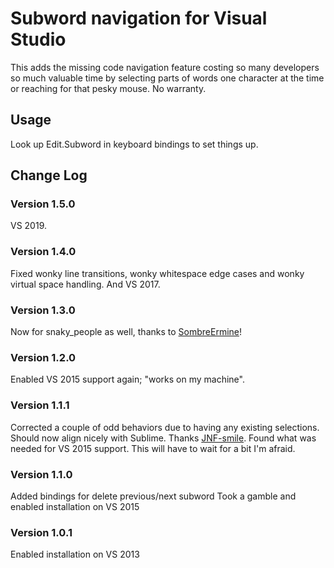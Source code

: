 # Subword navigation for Visual Studio
This adds the missing code navigation feature costing so many developers so much valuable time by selecting parts of words one character at the time or reaching for that pesky mouse. No warranty.

## Usage
Look up Edit.Subword in keyboard bindings to set things up.

## Change Log

### Version 1.5.0
VS 2019.

### Version 1.4.0
Fixed wonky line transitions, wonky whitespace edge cases and wonky virtual space handling. And VS 2017.

### Version 1.3.0
Now for snaky_people as well, thanks to [SombreErmine](https://social.msdn.microsoft.com/profile/sombreermine/)!

### Version 1.2.0
Enabled VS 2015 support again; "works on my machine".

### Version 1.1.1
Corrected a couple of odd behaviors due to having any existing selections. Should now align nicely with Sublime. Thanks [JNF-smile](https://social.msdn.microsoft.com/profile/jnf-smile/).
Found what was needed for VS 2015 support. This will have to wait for a bit I'm afraid.

### Version 1.1.0
Added bindings for delete previous/next subword
Took a gamble and enabled installation on VS 2015

### Version 1.0.1
Enabled installation on VS 2013
